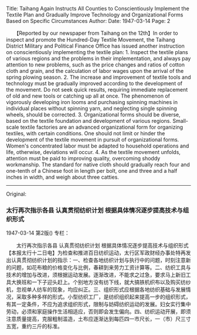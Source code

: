 Title: Taihang Again Instructs All Counties to Conscientiously Implement the Textile Plan and Gradually Improve Technology and Organizational Forms Based on Specific Circumstances
Author:
Date: 1947-03-14
Page: 2

　　【Reported by our newspaper from Taihang on the 12th】In order to inspect and promote the Hundred-Day Textile Movement, the Taihang District Military and Political Finance Office has issued another instruction on conscientiously implementing the textile plan: 1. Inspect the textile plans of various regions and the problems in their implementation, and always pay attention to new problems, such as the price changes and ratios of cotton cloth and grain, and the calculation of labor wages upon the arrival of the spring plowing season. 2. The increase and improvement of textile tools and technology must be gradually improved according to the development of the movement. Do not seek quick results, requiring immediate replacement of old and new tools or catching up all at once. The phenomenon of vigorously developing iron looms and purchasing spinning machines in individual places without spinning yarn, and neglecting single spinning wheels, should be corrected. 3. Organizational forms should be diverse, based on the textile foundation and development of various regions. Small-scale textile factories are an advanced organizational form for organizing textiles, with certain conditions. One should not limit or hinder the development of the textile movement in pursuit of organizational forms. Women's concentrated labor must be adapted to household operations and life, otherwise, deviations will occur. 4. As the textile movement unfolds, attention must be paid to improving quality, overcoming shoddy workmanship. The standard for native cloth should gradually reach four and one-tenth of a Chinese foot in length per bolt, one and three and a half inches in width, and weigh about three catties.



<hr /> 

Original: 


### 太行再次指示各县  认真贯彻纺织计划  根据具体情况逐步提高技术与组织形式

1947-03-14
第2版()
专栏：

　　太行再次指示各县
    认真贯彻纺织计划
    根据具体情况逐步提高技术与组织形式
    【本报太行十二日电】为检查和推进百日纺织运动，太行区军政财经办事处特再发出认真贯彻纺织计划的指示：一、检查各地纺织计划与执行中的问题，时刻注意新的问题，如花布粮的价格变化与比例，春耕到来劳力工资计算等。二、纺织工具与技术的增加与改进，须根据运动发展。逐渐改进，不能求之过急，要求马上新旧工具大换班和一下子迎头赶上。个别地方没有纺下线，就大搞铁机织布以及购买纺纱机，忽视单人纺车的现象，均应纠正。三、组织形式应根据各地纺织基础与发展情况，采取多种多样的形式。小型纺织工厂，是纺织组织起来提高一步的组织形式，有其一定条件，不应为追求组织形式，限制与妨碍纺织运动的发展。妇女实行集中劳动，必须和家庭操作生活相适应，否则即会发生偏向。四、纺织运动开展，即须注意质量提高，克服粗制滥造，土布应逐渐达到每匹四一市尺长，一（市）尺三寸五宽，重约三斤的标准。
